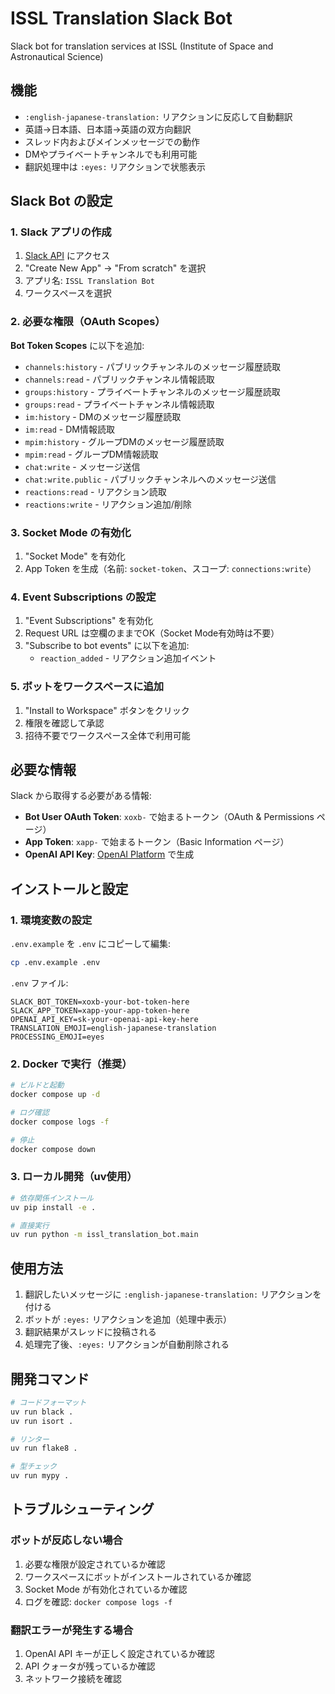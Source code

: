 # ISSL Translation Slack Bot

Slack bot for translation services at ISSL (Institute of Space and Astronautical Science)

## 機能

- `:english-japanese-translation:` リアクションに反応して自動翻訳
- 英語→日本語、日本語→英語の双方向翻訳
- スレッド内およびメインメッセージでの動作
- DMやプライベートチャンネルでも利用可能
- 翻訳処理中は `:eyes:` リアクションで状態表示

## Slack Bot の設定

### 1. Slack アプリの作成

1. [Slack API](https://api.slack.com/apps) にアクセス
2. "Create New App" → "From scratch" を選択
3. アプリ名: `ISSL Translation Bot`
4. ワークスペースを選択

### 2. 必要な権限（OAuth Scopes）

**Bot Token Scopes** に以下を追加:
- `channels:history` - パブリックチャンネルのメッセージ履歴読取
- `channels:read` - パブリックチャンネル情報読取
- `groups:history` - プライベートチャンネルのメッセージ履歴読取
- `groups:read` - プライベートチャンネル情報読取
- `im:history` - DMのメッセージ履歴読取
- `im:read` - DM情報読取
- `mpim:history` - グループDMのメッセージ履歴読取
- `mpim:read` - グループDM情報読取
- `chat:write` - メッセージ送信
- `chat:write.public` - パブリックチャンネルへのメッセージ送信
- `reactions:read` - リアクション読取
- `reactions:write` - リアクション追加/削除

### 3. Socket Mode の有効化

1. "Socket Mode" を有効化
2. App Token を生成（名前: `socket-token`、スコープ: `connections:write`）

### 4. Event Subscriptions の設定

1. "Event Subscriptions" を有効化
2. Request URL は空欄のままでOK（Socket Mode有効時は不要）
3. "Subscribe to bot events" に以下を追加:
   - `reaction_added` - リアクション追加イベント

### 5. ボットをワークスペースに追加

1. "Install to Workspace" ボタンをクリック
2. 権限を確認して承認
3. 招待不要でワークスペース全体で利用可能

## 必要な情報

Slack から取得する必要がある情報:

- **Bot User OAuth Token**: `xoxb-` で始まるトークン（OAuth & Permissions ページ）
- **App Token**: `xapp-` で始まるトークン（Basic Information ページ）
- **OpenAI API Key**: [OpenAI Platform](https://platform.openai.com/api-keys) で生成

## インストールと設定

### 1. 環境変数の設定

`.env.example` を `.env` にコピーして編集:

```bash
cp .env.example .env
```

`.env` ファイル:
```
SLACK_BOT_TOKEN=xoxb-your-bot-token-here
SLACK_APP_TOKEN=xapp-your-app-token-here
OPENAI_API_KEY=sk-your-openai-api-key-here
TRANSLATION_EMOJI=english-japanese-translation
PROCESSING_EMOJI=eyes
```

### 2. Docker で実行（推奨）

```bash
# ビルドと起動
docker compose up -d

# ログ確認
docker compose logs -f

# 停止
docker compose down
```

### 3. ローカル開発（uv使用）

```bash
# 依存関係インストール
uv pip install -e .

# 直接実行
uv run python -m issl_translation_bot.main
```

## 使用方法

1. 翻訳したいメッセージに `:english-japanese-translation:` リアクションを付ける
2. ボットが `:eyes:` リアクションを追加（処理中表示）
3. 翻訳結果がスレッドに投稿される
4. 処理完了後、`:eyes:` リアクションが自動削除される

## 開発コマンド

```bash
# コードフォーマット
uv run black .
uv run isort .

# リンター
uv run flake8 .

# 型チェック
uv run mypy .
```

## トラブルシューティング

### ボットが反応しない場合

1. 必要な権限が設定されているか確認
2. ワークスペースにボットがインストールされているか確認
3. Socket Mode が有効化されているか確認
4. ログを確認: `docker compose logs -f`

### 翻訳エラーが発生する場合

1. OpenAI API キーが正しく設定されているか確認
2. API クォータが残っているか確認
3. ネットワーク接続を確認
